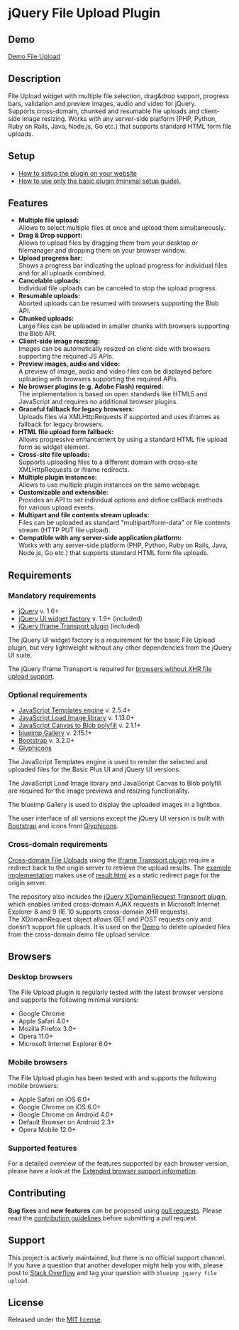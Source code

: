 # jQuery File Upload Plugin## Demo[Demo File Upload](https://blueimp.github.io/jQuery-File-Upload/)## DescriptionFile Upload widget with multiple file selection, drag&amp;drop support, progress bars, validation and preview images, audio and video for jQuery.  Supports cross-domain, chunked and resumable file uploads and client-side image resizing. Works with any server-side platform (PHP, Python, Ruby on Rails, Java, Node.js, Go etc.) that supports standard HTML form file uploads.## Setup* [How to setup the plugin on your website](https://github.com/blueimp/jQuery-File-Upload/wiki/Setup)* [How to use only the basic plugin (minimal setup guide).](https://github.com/blueimp/jQuery-File-Upload/wiki/Basic-plugin)## Features* **Multiple file upload:**    Allows to select multiple files at once and upload them simultaneously.* **Drag & Drop support:**    Allows to upload files by dragging them from your desktop or filemanager and dropping them on your browser window.* **Upload progress bar:**    Shows a progress bar indicating the upload progress for individual files and for all uploads combined.* **Cancelable uploads:**    Individual file uploads can be canceled to stop the upload progress.* **Resumable uploads:**    Aborted uploads can be resumed with browsers supporting the Blob API.* **Chunked uploads:**    Large files can be uploaded in smaller chunks with browsers supporting the Blob API.* **Client-side image resizing:**    Images can be automatically resized on client-side with browsers supporting the required JS APIs.* **Preview images, audio and video:**    A preview of image, audio and video files can be displayed before uploading with browsers supporting the required APIs.* **No browser plugins (e.g. Adobe Flash) required:**    The implementation is based on open standards like HTML5 and JavaScript and requires no additional browser plugins.* **Graceful fallback for legacy browsers:**    Uploads files via XMLHttpRequests if supported and uses iframes as fallback for legacy browsers.* **HTML file upload form fallback:**    Allows progressive enhancement by using a standard HTML file upload form as widget element.* **Cross-site file uploads:**    Supports uploading files to a different domain with cross-site XMLHttpRequests or iframe redirects.* **Multiple plugin instances:**    Allows to use multiple plugin instances on the same webpage.* **Customizable and extensible:**    Provides an API to set individual options and define callBack methods for various upload events.* **Multipart and file contents stream uploads:**    Files can be uploaded as standard "multipart/form-data" or file contents stream (HTTP PUT file upload).* **Compatible with any server-side application platform:**    Works with any server-side platform (PHP, Python, Ruby on Rails, Java, Node.js, Go etc.) that supports standard HTML form file uploads.## Requirements### Mandatory requirements* [jQuery](https://jquery.com/) v. 1.6+* [jQuery UI widget factory](https://api.jqueryui.com/jQuery.widget/) v. 1.9+ (included)* [jQuery Iframe Transport plugin](https://github.com/blueimp/jQuery-File-Upload/blob/master/js/jquery.iframe-transport.js) (included)The jQuery UI widget factory is a requirement for the basic File Upload plugin, but very lightweight without any other dependencies from the jQuery UI suite.The jQuery Iframe Transport is required for [browsers without XHR file upload support](https://github.com/blueimp/jQuery-File-Upload/wiki/Browser-support).### Optional requirements* [JavaScript Templates engine](https://github.com/blueimp/JavaScript-Templates) v. 2.5.4+* [JavaScript Load Image library](https://github.com/blueimp/JavaScript-Load-Image) v. 1.13.0+* [JavaScript Canvas to Blob polyfill](https://github.com/blueimp/JavaScript-Canvas-to-Blob) v. 2.1.1+* [blueimp Gallery](https://github.com/blueimp/Gallery) v. 2.15.1+* [Bootstrap](http://getbootstrap.com/) v. 3.2.0+* [Glyphicons](http://glyphicons.com/)The JavaScript Templates engine is used to render the selected and uploaded files for the Basic Plus UI and jQuery UI versions.The JavaScript Load Image library and JavaScript Canvas to Blob polyfill are required for the image previews and resizing functionality.The blueimp Gallery is used to display the uploaded images in a lightbox.The user interface of all versions except the jQuery UI version is built with [Bootstrap](http://getbootstrap.com/) and icons from [Glyphicons](http://glyphicons.com/).### Cross-domain requirements[Cross-domain File Uploads](https://github.com/blueimp/jQuery-File-Upload/wiki/Cross-domain-uploads) using the [Iframe Transport plugin](https://github.com/blueimp/jQuery-File-Upload/blob/master/js/jquery.iframe-transport.js) require a redirect back to the origin server to retrieve the upload results. The [example implementation](https://github.com/blueimp/jQuery-File-Upload/blob/master/js/main.js) makes use of [result.html](https://github.com/blueimp/jQuery-File-Upload/blob/master/cors/result.html) as a static redirect page for the origin server.The repository also includes the [jQuery XDomainRequest Transport plugin](https://github.com/blueimp/jQuery-File-Upload/blob/master/js/cors/jquery.xdr-transport.js), which enables limited cross-domain AJAX requests in Microsoft Internet Explorer 8 and 9 (IE 10 supports cross-domain XHR requests).  The XDomainRequest object allows GET and POST requests only and doesn't support file uploads. It is used on the [Demo](https://blueimp.github.io/jQuery-File-Upload/) to delete uploaded files from the cross-domain demo file upload service.## Browsers### Desktop browsersThe File Upload plugin is regularly tested with the latest browser versions and supports the following minimal versions:* Google Chrome* Apple Safari 4.0+* Mozilla Firefox 3.0+* Opera 11.0+* Microsoft Internet Explorer 6.0+### Mobile browsersThe File Upload plugin has been tested with and supports the following mobile browsers:* Apple Safari on iOS 6.0+* Google Chrome on iOS 6.0+* Google Chrome on Android 4.0+* Default Browser on Android 2.3+* Opera Mobile 12.0+### Supported featuresFor a detailed overview of the features supported by each browser version, please have a look at the [Extended browser support information](https://github.com/blueimp/jQuery-File-Upload/wiki/Browser-support).## Contributing**Bug fixes** and **new features** can be proposed using [pull requests](https://github.com/blueimp/jQuery-File-Upload/pulls).Please read the [contribution guidelines](https://github.com/blueimp/jQuery-File-Upload/blob/master/CONTRIBUTING.md) before submitting a pull request.## SupportThis project is actively maintained, but there is no official support channel.  If you have a question that another developer might help you with, please post to [Stack Overflow](http://stackoverflow.com/questions/tagged/blueimp+jquery+file-upload) and tag your question with `blueimp jquery file upload`.## LicenseReleased under the [MIT license](http://www.opensource.org/licenses/MIT).